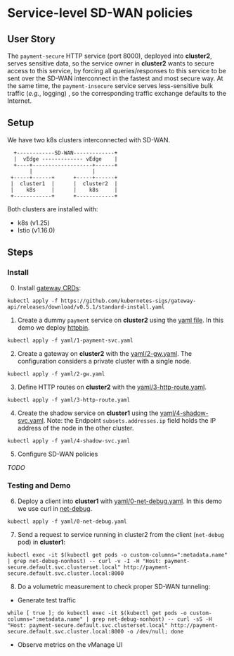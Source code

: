 # Service-level SD-WAN policies

## User Story

The `payment-secure` HTTP service (port 8000), deployed into **cluster2**, serves sensitive data, so the service owner in **cluster2** wants to secure access to this service, by forcing all queries/responses to this service to be sent over the SD-WAN interconnect in the fastest and most secure way. At the same time, the
`payment-insecure` service serves less-sensitive bulk traffic (*e.g.*, logging) , so the corresponding traffic exchange defaults to the Internet.

## Setup

We have two k8s clusters interconnected with SD-WAN.

```
  +------------SD-WAN-------------+
  |  vEdge ------------- vEdge    |
  +----+-------------------+------+
       |                   |
 +-----+------+      +-----+------+
 |  cluster1  |      |  cluster2  |
 |    k8s     |      |    k8s     |
 +------------+      +------------+
```

Both clusters are installed with:
- k8s (v1.25)
- Istio (v1.16.0)

## Steps

### Install

0. Install [gateway CRDs](https://gateway-api.sigs.k8s.io/guides/):

```console
kubectl apply -f https://github.com/kubernetes-sigs/gateway-api/releases/download/v0.5.1/standard-install.yaml
```

1. Create a dummy `payment` service on **cluster2** using the [yaml file](yaml/1-payment-svc.yaml). In this demo we deploy [httpbin](https://httpbin.org/).

```console
kubectl apply -f yaml/1-payment-svc.yaml
```

2. Create a gateway on **cluster2** with the [yaml/2-gw.yaml](yaml/2-gw.yaml). The configuration considers a private cluster with a single node.

```console
kubectl apply -f yaml/2-gw.yaml
```

3. Define HTTP routes on **cluster2** with the [yaml/3-http-route.yaml](yaml/3-http-route.yaml).

```console
kubectl apply -f yaml/3-http-route.yaml
```

4. Create the shadow service on **cluster1** using the [yaml/4-shadow-svc.yaml](yaml/4-shadow-svc.yaml). Note: the Endpoint `subsets.addresses.ip` field holds the IP address of the node in the other cluster.

```console
kubectl apply -f yaml/4-shadow-svc.yaml
```

5. Configure SD-WAN policies

*TODO*

### Testing and Demo

6. Deploy a client into **cluster1** with [yaml/0-net-debug.yaml](yaml/0-net-debug.yaml). In this demo we use curl in [net-debug](https://github.com/l7mp/net-debug).

```console
kubectl apply -f yaml/0-net-debug.yaml
```

7. Send a request to service running in cluster2 from the client (`net-debug` pod) in **cluster1**:

```console
kubectl exec -it $(kubectl get pods -o custom-columns=":metadata.name" | grep net-debug-nonhost) -- curl -v -I -H "Host: payment-secure.default.svc.clusterset.local" http://payment-secure.default.svc.cluster.local:8000
```

8. Do a volumetric measurement to check proper SD-WAN tunneling:

- Generate test traffic
```console
while [ true ]; do kubectl exec -it $(kubectl get pods -o custom-columns=":metadata.name" | grep net-debug-nonhost) -- curl -sS -H "Host: payment-secure.default.svc.clusterset.local" http://payment-secure.default.svc.cluster.local:8000 -o /dev/null; done
```
- Observe metrics on the vManage UI
